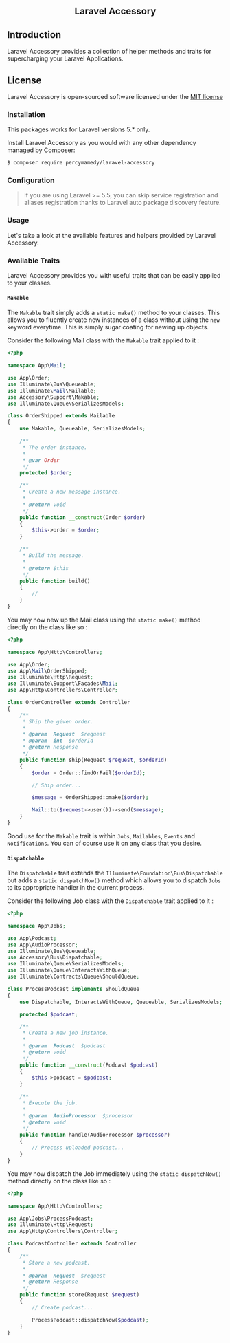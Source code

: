 <h2 align="center">
   Laravel Accessory
</h2>

## Introduction
Laravel Accessory provides a collection of helper methods and traits for supercharging your Laravel Applications.

## License
Laravel Accessory is open-sourced software licensed under the [MIT license](http://opensource.org/licenses/MIT)

### Installation
This packages works for Laravel versions 5.* only.

Install Laravel Accessory as you would with any other dependency managed by Composer:

 ```bash
 $ composer require percymamedy/laravel-accessory
 ```

### Configuration
> If you are using Laravel >= 5.5, you can skip service registration 
> and aliases registration thanks to Laravel auto package discovery 
> feature.

### Usage

Let's take a look at the available features and helpers provided by Laravel Accessory.

### Available Traits

Laravel Accessory provides you with useful traits that can be easily applied to your classes.

#### ```Makable```

The ```Makable``` trait simply adds a ```static make()``` method to your classes. This allows you to fluently create new
instances of a class without using the ```new``` keyword everytime. This is simply sugar coating for newing up objects.

Consider the following Mail class with the ```Makable``` trait applied to it :

```php
<?php

namespace App\Mail;

use App\Order;
use Illuminate\Bus\Queueable;
use Illuminate\Mail\Mailable;
use Accessory\Support\Makable;
use Illuminate\Queue\SerializesModels;

class OrderShipped extends Mailable
{
    use Makable, Queueable, SerializesModels;

    /**
     * The order instance.
     *
     * @var Order
     */
    protected $order;

    /**
     * Create a new message instance.
     *
     * @return void
     */
    public function __construct(Order $order)
    {
        $this->order = $order;
    }

    /**
     * Build the message.
     *
     * @return $this
     */
    public function build()
    {
        //
    }
}
```

You may now new up the Mail class using the ```static make()``` method directly on the class like so :

```php
<?php

namespace App\Http\Controllers;

use App\Order;
use App\Mail\OrderShipped;
use Illuminate\Http\Request;
use Illuminate\Support\Facades\Mail;
use App\Http\Controllers\Controller;

class OrderController extends Controller
{
    /**
     * Ship the given order.
     *
     * @param  Request  $request
     * @param  int  $orderId
     * @return Response
     */
    public function ship(Request $request, $orderId)
    {
        $order = Order::findOrFail($orderId);

        // Ship order...

        $message = OrderShipped::make($order);

        Mail::to($request->user())->send($message);
    }
}
```

Good use for the ```Makable``` trait is within ```Jobs```, ```Mailables```, ```Events``` and ```Notifications```. You can of course use it on any class that you desire.

#### ```Dispatchable```

The ```Dispatchable``` trait extends the ```Illuminate\Foundation\Bus\Dispatchable``` but adds a ```static dispatchNow()``` method which  allows you to dispatch ```Jobs``` to its appropriate handler in the current process.

Consider the following Job class with the ```Dispatchable``` trait applied to it :

```php
<?php

namespace App\Jobs;

use App\Podcast;
use App\AudioProcessor;
use Illuminate\Bus\Queueable;
use Accessory\Bus\Dispatchable;
use Illuminate\Queue\SerializesModels;
use Illuminate\Queue\InteractsWithQueue;
use Illuminate\Contracts\Queue\ShouldQueue;

class ProcessPodcast implements ShouldQueue
{
    use Dispatchable, InteractsWithQueue, Queueable, SerializesModels;

    protected $podcast;

    /**
     * Create a new job instance.
     *
     * @param  Podcast  $podcast
     * @return void
     */
    public function __construct(Podcast $podcast)
    {
        $this->podcast = $podcast;
    }

    /**
     * Execute the job.
     *
     * @param  AudioProcessor  $processor
     * @return void
     */
    public function handle(AudioProcessor $processor)
    {
        // Process uploaded podcast...
    }
}
```

You may now dispatch the Job immediately using the ```static dispatchNow()``` method directly on the class like so :

```php
<?php

namespace App\Http\Controllers;

use App\Jobs\ProcessPodcast;
use Illuminate\Http\Request;
use App\Http\Controllers\Controller;

class PodcastController extends Controller
{
    /**
     * Store a new podcast.
     *
     * @param  Request  $request
     * @return Response
     */
    public function store(Request $request)
    {
        // Create podcast...

        ProcessPodcast::dispatchNow($podcast);
    }
}
```
